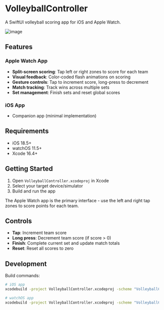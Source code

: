 # VolleyballController

A SwiftUI volleyball scoring app for iOS and Apple Watch.

![image](https://github.com/user-attachments/assets/316dd1fe-60f7-4934-a66e-ec01bf33a8c3)


## Features

### Apple Watch App
- **Split-screen scoring**: Tap left or right zones to score for each team
- **Visual feedback**: Color-coded flash animations on scoring
- **Gesture controls**: Tap to increment score, long-press to decrement
- **Match tracking**: Track wins across multiple sets
- **Set management**: Finish sets and reset global scores

### iOS App
- Companion app (minimal implementation)

## Requirements

- iOS 18.5+
- watchOS 11.5+
- Xcode 16.4+

## Getting Started

1. Open `VolleyballController.xcodeproj` in Xcode
2. Select your target device/simulator
3. Build and run the app

The Apple Watch app is the primary interface - use the left and right tap zones to score points for each team.

## Controls

- **Tap**: Increment team score
- **Long press**: Decrement team score (if score > 0)
- **Finish**: Complete current set and update match totals
- **Reset**: Reset all scores to zero

## Development

Build commands:
```bash
# iOS app
xcodebuild -project VolleyballController.xcodeproj -scheme "VolleyballController" build

# watchOS app
xcodebuild -project VolleyballController.xcodeproj -scheme "VolleyballController Watch App" build
```
